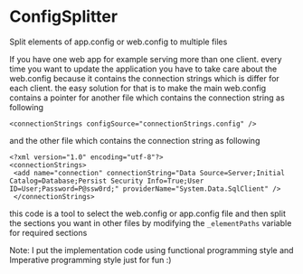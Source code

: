 # ConfigSplitter
Split elements of app.config or web.config to multiple files

If you have one web app for example serving more than one client. every time you want to update the application you have to take care about the web.config because it contains the connection strings which is differ for each client.
the easy solution for that is to make the main web.config contains a pointer for another file which contains the connection string as following
```
<connectionStrings configSource="connectionStrings.config" />
```
and the other file which contains the connection string as following
```
<?xml version="1.0" encoding="utf-8"?>
<connectionStrings>
 <add name="connection" connectionString="Data Source=Server;Initial Catalog=Database;Persist Security Info=True;User ID=User;Password=P@ssw0rd;" providerName="System.Data.SqlClient" />
 </connectionStrings>
```
this code is a tool to select the web.config or app.config file and then split the sections you want in other files by modifying the `_elementPaths` variable for required sections

Note: I put the implementation code using functional programming style and Imperative programming style just for fun :)
